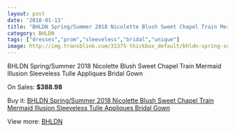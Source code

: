 ```yaml
---
layout: post
date: '2018-01-13'
title: "BHLDN Spring/Summer 2018 Nicolette Blush Sweet Chapel Train Mermaid Illusion Sleeveless Tulle Appliques Bridal Gown"
category: BHLDN
tags: ["dresses","prom","sleeveless","bridal","unique"]
image: http://img.transblink.com/31375-thickbox_default/bhldn-spring-summer-2018-nicolette-blush-sweet-chapel-train-mermaid-illusion-sleeveless-tulle-appliques-bridal-gown.jpg
---
```

BHLDN Spring/Summer 2018 Nicolette Blush Sweet Chapel Train Mermaid Illusion Sleeveless Tulle Appliques Bridal Gown

On Sales: **$388.98**
<a href="https://www.transblink.com/en/bhldn/10522-bhldn-spring-summer-2018-nicolette-blush-sweet-chapel-train-mermaid-illusion-sleeveless-tulle-appliques-bridal-gown.html"><amp-img layout="responsive" width="600" height="600" src="//img.transblink.com/31375-thickbox_default/bhldn-spring-summer-2018-nicolette-blush-sweet-chapel-train-mermaid-illusion-sleeveless-tulle-appliques-bridal-gown.jpg" alt="BHLDN Spring/Summer 2018 Nicolette Blush Sweet Chapel Train Mermaid Illusion Sleeveless Tulle Appliques Bridal Gown 0" /></a>
<a href="https://www.transblink.com/en/bhldn/10522-bhldn-spring-summer-2018-nicolette-blush-sweet-chapel-train-mermaid-illusion-sleeveless-tulle-appliques-bridal-gown.html"><amp-img layout="responsive" width="600" height="600" src="//img.transblink.com/31380-thickbox_default/bhldn-spring-summer-2018-nicolette-blush-sweet-chapel-train-mermaid-illusion-sleeveless-tulle-appliques-bridal-gown.jpg" alt="BHLDN Spring/Summer 2018 Nicolette Blush Sweet Chapel Train Mermaid Illusion Sleeveless Tulle Appliques Bridal Gown 1" /></a>
<a href="https://www.transblink.com/en/bhldn/10522-bhldn-spring-summer-2018-nicolette-blush-sweet-chapel-train-mermaid-illusion-sleeveless-tulle-appliques-bridal-gown.html"><amp-img layout="responsive" width="600" height="600" src="//img.transblink.com/31379-thickbox_default/bhldn-spring-summer-2018-nicolette-blush-sweet-chapel-train-mermaid-illusion-sleeveless-tulle-appliques-bridal-gown.jpg" alt="BHLDN Spring/Summer 2018 Nicolette Blush Sweet Chapel Train Mermaid Illusion Sleeveless Tulle Appliques Bridal Gown 2" /></a>
<a href="https://www.transblink.com/en/bhldn/10522-bhldn-spring-summer-2018-nicolette-blush-sweet-chapel-train-mermaid-illusion-sleeveless-tulle-appliques-bridal-gown.html"><amp-img layout="responsive" width="600" height="600" src="//img.transblink.com/31378-thickbox_default/bhldn-spring-summer-2018-nicolette-blush-sweet-chapel-train-mermaid-illusion-sleeveless-tulle-appliques-bridal-gown.jpg" alt="BHLDN Spring/Summer 2018 Nicolette Blush Sweet Chapel Train Mermaid Illusion Sleeveless Tulle Appliques Bridal Gown 3" /></a>
<a href="https://www.transblink.com/en/bhldn/10522-bhldn-spring-summer-2018-nicolette-blush-sweet-chapel-train-mermaid-illusion-sleeveless-tulle-appliques-bridal-gown.html"><amp-img layout="responsive" width="600" height="600" src="//img.transblink.com/31377-thickbox_default/bhldn-spring-summer-2018-nicolette-blush-sweet-chapel-train-mermaid-illusion-sleeveless-tulle-appliques-bridal-gown.jpg" alt="BHLDN Spring/Summer 2018 Nicolette Blush Sweet Chapel Train Mermaid Illusion Sleeveless Tulle Appliques Bridal Gown 4" /></a>
<a href="https://www.transblink.com/en/bhldn/10522-bhldn-spring-summer-2018-nicolette-blush-sweet-chapel-train-mermaid-illusion-sleeveless-tulle-appliques-bridal-gown.html"><amp-img layout="responsive" width="600" height="600" src="//img.transblink.com/31376-thickbox_default/bhldn-spring-summer-2018-nicolette-blush-sweet-chapel-train-mermaid-illusion-sleeveless-tulle-appliques-bridal-gown.jpg" alt="BHLDN Spring/Summer 2018 Nicolette Blush Sweet Chapel Train Mermaid Illusion Sleeveless Tulle Appliques Bridal Gown 5" /></a>

Buy it: [BHLDN Spring/Summer 2018 Nicolette Blush Sweet Chapel Train Mermaid Illusion Sleeveless Tulle Appliques Bridal Gown](https://www.transblink.com/en/bhldn/10522-bhldn-spring-summer-2018-nicolette-blush-sweet-chapel-train-mermaid-illusion-sleeveless-tulle-appliques-bridal-gown.html "BHLDN Spring/Summer 2018 Nicolette Blush Sweet Chapel Train Mermaid Illusion Sleeveless Tulle Appliques Bridal Gown")

View more: [BHLDN](https://www.transblink.com/en/94-bhldn "BHLDN")